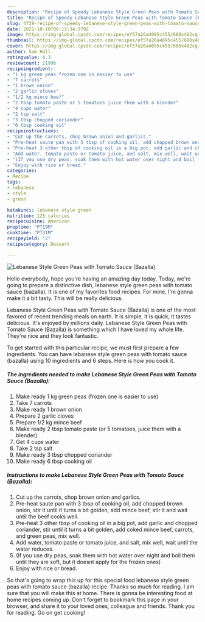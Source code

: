 ```yaml
---
description: "Recipe of Speedy Lebanese Style Green Peas with Tomato Sauce (Bazalla)"
title: "Recipe of Speedy Lebanese Style Green Peas with Tomato Sauce (Bazalla)"
slug: 4739-recipe-of-speedy-lebanese-style-green-peas-with-tomato-sauce-bazalla
date: 2021-10-10T06:13:34.979Z
image: https://img-global.cpcdn.com/recipes/ef57a26a4095c455/680x482cq70/lebanese-style-green-peas-with-tomato-sauce-bazalla-recipe-main-photo.jpg
thumbnail: https://img-global.cpcdn.com/recipes/ef57a26a4095c455/680x482cq70/lebanese-style-green-peas-with-tomato-sauce-bazalla-recipe-main-photo.jpg
cover: https://img-global.cpcdn.com/recipes/ef57a26a4095c455/680x482cq70/lebanese-style-green-peas-with-tomato-sauce-bazalla-recipe-main-photo.jpg
author: Sam Hall
ratingvalue: 4.3
reviewcount: 21996
recipeingredient:
- "1 kg green peas frozen one is easier to use"
- "7 carrots"
- "1 brown onion"
- "2 garlic cloves"
- "1/2 kg mince beef"
- "2 tbsp tomato paste or 5 tomatoes juice them with a blender"
- "4 cups water"
- "2 tsp salt"
- "3 tbsp chopped coriander"
- "6 tbsp cooking oil"
recipeinstructions:
- "Cut up the carrots, chop brown onion and garlics."
- "Pre-heat saute pan with 3 tbsp of cooking oil, add chopped brown onion, stir it until it turns a bit golden, add mince beef, stir it and wait until the beef cooks well."
- "Pre-heat 3 other tbsp of cooking oil in a big pot, add garlic and chopped coriander, stir until it turns a bit golden, add coked mince beef, carrots, and green peas, mix well."
- "Add water, tomato paste or tomato juice, and salt, mix well, wait until the water reduces."
- "(If you use dry peas, soak them with hot water over night and boil them until they are soft, but it doesnt apply for the frozen ones)"
- "Enjoy with rice or bread."
categories:
- Recipe
tags:
- lebanese
- style
- green

katakunci: lebanese style green 
nutrition: 125 calories
recipecuisine: American
preptime: "PT19M"
cooktime: "PT31M"
recipeyield: "2"
recipecategory: Dessert

---
```



![Lebanese Style Green Peas with Tomato Sauce (Bazalla)](https://img-global.cpcdn.com/recipes/ef57a26a4095c455/680x482cq70/lebanese-style-green-peas-with-tomato-sauce-bazalla-recipe-main-photo.jpg)

Hello everybody, hope you're having an amazing day today. Today, we're going to prepare a distinctive dish, lebanese style green peas with tomato sauce (bazalla). It is one of my favorites food recipes. For mine, I'm gonna make it a bit tasty. This will be really delicious.



Lebanese Style Green Peas with Tomato Sauce (Bazalla) is one of the most favored of recent trending meals on earth. It is simple, it is quick, it tastes delicious. It's enjoyed by millions daily. Lebanese Style Green Peas with Tomato Sauce (Bazalla) is something which I have loved my whole life. They're nice and they look fantastic.


To get started with this particular recipe, we must first prepare a few ingredients. You can have lebanese style green peas with tomato sauce (bazalla) using 10 ingredients and 6 steps. Here is how you cook it.

<!--inarticleads1-->

##### The ingredients needed to make Lebanese Style Green Peas with Tomato Sauce (Bazalla):

1. Make ready 1 kg green peas (frozen one is easier to use)
1. Take 7 carrots
1. Make ready 1 brown onion
1. Prepare 2 garlic cloves
1. Prepare 1/2 kg mince beef
1. Make ready 2 tbsp tomato paste (or 5 tomatoes, juice them with a blender)
1. Get 4 cups water
1. Take 2 tsp salt
1. Make ready 3 tbsp chopped coriander
1. Make ready 6 tbsp cooking oil




<!--inarticleads2-->

##### Instructions to make Lebanese Style Green Peas with Tomato Sauce (Bazalla):

1. Cut up the carrots, chop brown onion and garlics.
1. Pre-heat saute pan with 3 tbsp of cooking oil, add chopped brown onion, stir it until it turns a bit golden, add mince beef, stir it and wait until the beef cooks well.
1. Pre-heat 3 other tbsp of cooking oil in a big pot, add garlic and chopped coriander, stir until it turns a bit golden, add coked mince beef, carrots, and green peas, mix well.
1. Add water, tomato paste or tomato juice, and salt, mix well, wait until the water reduces.
1. (If you use dry peas, soak them with hot water over night and boil them until they are soft, but it doesnt apply for the frozen ones)
1. Enjoy with rice or bread.




So that's going to wrap this up for this special food lebanese style green peas with tomato sauce (bazalla) recipe. Thanks so much for reading. I am sure that you will make this at home. There is gonna be interesting food at home recipes coming up. Don't forget to bookmark this page in your browser, and share it to your loved ones, colleague and friends. Thank you for reading. Go on get cooking!

